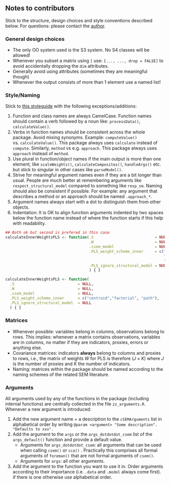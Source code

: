 
## Notes to contributors

Stick to the structure, design choices and style conventions described
below. For questions: please contact the
[author](mailto:f.schuberth@utwente.nl).

<!-- ### Structure -->

<!-- The package structure is best understood with reference to a (hierarchically organized)  -->

<!-- company. In analogy to company departments, two separate "function departments"  -->

<!-- exist: -->

<!-- - **Estimation functions** -->

<!-- - **Postestimation functions** -->

<!-- Each department is hierarchically structured. All functions that do not belong -->

<!-- to one of the departments are considered **utility functions**. To stay in the -->

<!-- picture, they are best understood as external consultants in charge of one -->

<!-- specific task that is not meaningfully classified as belonging to (only) one of -->

<!-- the two departments. -->

<!-- #### Estimation functions: -->

<!-- Estimation functions are all functions involved in the estimation/calculation  -->

<!-- of the quantities of the measurement and the path/structural model. There are: -->

<!-- - **2 toplevel functions** (`csem()`). These functions + the -->

<!--   postestimation function `summarize()` (see below) should be sufficient for the end -->

<!--   user most of the time. Both functions eventually call `foreman()`. -->

<!-- - **1 midlevel function**, `foreman()`, that acts like a foreman by collecting all -->

<!--   (estimation) tasks, distributing them to lower level (helper) functions, and  -->

<!--   eventually recollecting all of their results. -->

<!-- - **Lowlevel (helper) functions** that perform one specific task. A distinction -->

<!--   is made between: -->

<!--     - **Exported helper functions**: Functions that are exported to be applied -->

<!--       directly by the end user if needed (e.g. `parseModel()` or -->

<!--       `calculateWeightsPLS()`). -->

<!--     - **Internal helper functions**: Functions that are not exported. These functions  -->

<!--       can be accessed via `csem:::` but they are not generally useful to the end user -->

<!--       (e.g. `calculateConstructVCV()` or `classifyConstructs()`).  -->

<!-- #### Postestimation functions: -->

<!-- Postestimation functions are functions to be applied to an object resulting  -->

<!-- from a call to `csem()`, `cca()` or `foreman()`, namely a `cSEMResults` object.  -->

<!-- All postestimation functions are consistently named by (preferably short) verbs. -->

<!-- Postestimation functions are generic with methods for classes `cSEMResults_default`, -->

<!-- `cSEMResults_multi` and `cSEMResults_2ndorder`. -->

<!-- Currently only a subset of these functions is implemented: -->

<!-- - 1 toplevel function:  -->

<!--   - `summarize()` with class `cSEMSummarize` -->

<!-- - 2 midlevel functions: -->

<!--   - `assess()` with class `cSEMCheck` -->

<!--   - `verify` with class `cSEMVerify` -->

<!-- - 3 lowlevel functions: -->

<!--   - `testMICOM()` with class `cSEMTestMICOM` -->

<!--   - `testMGD()` with class `cSEMTestMGA` -->

<!--   - `testOMF()` with class `cSEMTestOMF` -->

<!-- Each function has (will eventually have) a distinct class and a corresponding  -->

<!-- `print` method. -->

<!-- ### Helper functions -->

<!-- #### Exported helper functions -->

<!-- Exported helper functions should be written as autonomous as possible in a sense  -->

<!-- that they can be used without having to jump to a mother function in order to allow  -->

<!-- researchers using the package to use helper function the way they need it.  -->

<!-- Flexibility will come at the price of code repetition (i.e. most exported helper  -->

<!-- functions will have to have a `parseModel()` + `processDate()` statement at the  -->

<!-- beginning) to make them autonomous. -->

<!-- #### Internal helper functions -->

<!-- Internal helper functions on the other hand do not need to be autonomous. Here -->

<!-- code compactness is preferred.  -->

<!-- Mark every internal function as internal with `@keywords internal`. -->

### General design choices

- The only OO system used is the S3 system. No S4 classes will be
  allowed!
- Whenever you subset a matrix using `[` use: `[..., ..., drop = FALSE]`
  to avoid accidentally dropping the `dim` attributes.
- Generally avoid using attributes (sometimes they are meaningful
  though)
- Whenever the output consists of more than 1 element use a named list!

### Style/Naming

Stick to [this styleguide](https://style.tidyverse.org/) with the
following exceptions/additions:

1.  Function and class names are always CamelCase. Function names should
    contain a verb followed by a noun like: `processData()`,
    `calculateValue()`.
2.  Verbs in function names should be consistent across the whole
    package. Avoid mixing synonyms. Example: `computeValue()`
    vs. `calculateValue()`. This package always uses `calculate` instead
    of `compute`. Similarly, `method` vs e.g. `approach`. This package
    always uses `approach` instead of `method`.
3.  Use plural in function/object names if the main output is more than
    one element, like `scaleWeights()`, `calculateComposites()`,
    `handleArgs()` etc. but stick to singular in other cases like
    `parseModel()`.
4.  Strive for meaningful argument names even if they are a bit longer
    than usual. People are much better at remembering arguments like
    `respect_structural_model` compared to something like `resp_sm`.
    Naming should also be consistent if possible. For example: any
    argument that describes a method or an approach should be named
    `.approach_*`.
5.  Argument names always start with a dot to distinguish them from
    other objects.
6.  Indentation: It is OK to align function arguments indented by two
    spaces below the function name instead of where the function starts
    if this help with readability.

``` r
## Both ok but second is prefered in this case
calculateInnerWeightsPLS <- function(.S                           = NULL,
                                     .W                           = NULL,
                                     .csem_model                  = NULL,
                                     .PLS_weight_scheme_inner     = c("centroid",
                                                                      "factorial", 
                                                                      "path"),
                                     .PLS_ignore_structural_model = NULL
                                     ) { }

calculateInnerWeightsPLS <- function(
  .S                            = NULL,
  .W                            = NULL,
  .csem_model                   = NULL,
  .PLS_weight_scheme_inner      = c("centroid","factorial", "path"),
  .PLS_ignore_structural_model  = NULL
  ) { }
```

### Matrices

- Whenever possible: variables belong in columns, observations belong to
  rows. This implies: whenever a matrix contains observations, variables
  are in columns, no matter if they are indicators, proxies, errors or
  anything else.
- Covariance matrices: indicators **always** belong to columns and
  proxies to rows, i.e., the matrix of weights $W$ for PLS is therefore
  $(J \times K)$ where $J$ is the number of proxies and $K$ the number
  of indicators.
- Naming: matrices within the package should be named according to the
  naming schemes of the related SEM literature.

### Arguments

All arguments used by any of the functions in the package (including
internal functions) are centrally collected in the file
`zz_arguments.R`. Whenever a new argument is introduced:

1.  Add the new argument name + a description to the `cSEMArguments`
    list in alphabetical order by writing
    `@param <argument> "Some description". "Defaults to xxx".`
2.  Add the argument to the `args` or the `args_dotdotdot_csem` list of
    the `args_default()` function and provide a default value.
    - Arguments for `args_dotdotdot_csem`: all arguments that can be
      used when calling `csem()` or `cca()` . Practically this comprises
      all formal arguments of `foreman()` that are not formal arguments
      of `csem()`.
    - Arguments for `args`: all other arguments.
3.  Add the argument to the function you want to use it in. Order
    arguments according to their importance (i.e. `.data` and `.model`
    always come first). if there is one otherwise use alphabetical
    order.
